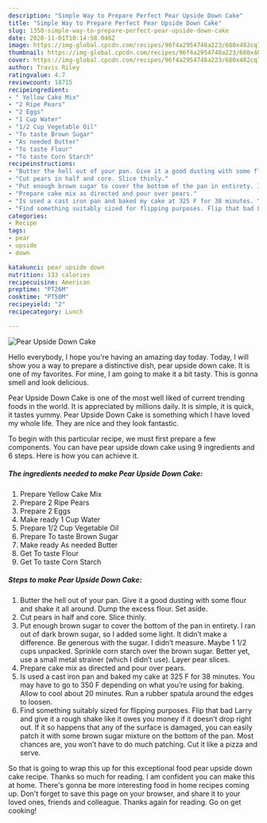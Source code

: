 ```yaml
---
description: "Simple Way to Prepare Perfect Pear Upside Down Cake"
title: "Simple Way to Prepare Perfect Pear Upside Down Cake"
slug: 1350-simple-way-to-prepare-perfect-pear-upside-down-cake
date: 2020-11-01T10:14:58.048Z
image: https://img-global.cpcdn.com/recipes/96f4a2954748a223/680x482cq70/pear-upside-down-cake-recipe-main-photo.jpg
thumbnail: https://img-global.cpcdn.com/recipes/96f4a2954748a223/680x482cq70/pear-upside-down-cake-recipe-main-photo.jpg
cover: https://img-global.cpcdn.com/recipes/96f4a2954748a223/680x482cq70/pear-upside-down-cake-recipe-main-photo.jpg
author: Travis Riley
ratingvalue: 4.7
reviewcount: 18715
recipeingredient:
- " Yellow Cake Mix"
- "2 Ripe Pears"
- "2 Eggs"
- "1 Cup Water"
- "1/2 Cup Vegetable Oil"
- "To taste Brown Sugar"
- "As needed Butter"
- "To taste Flour"
- "To taste Corn Starch"
recipeinstructions:
- "Butter the hell out of your pan. Give it a good dusting with some flour and shake it all around. Dump the excess flour. Set aside."
- "Cut pears in half and core. Slice thinly."
- "Put enough brown sugar to cover the bottom of the pan in entirety. I ran out of dark brown sugar, so I added some light. It didn’t make a difference. Be generous with the sugar. I didn’t measure. Maybe 1 1/2 cups unpacked. Sprinkle corn starch over the brown sugar. Better yet, use a small metal strainer (which I didn’t use). Layer pear slices."
- "Prepare cake mix as directed and pour over pears."
- "Is used a cast iron pan and baked my cake at 325 F for 38 minutes. You may have to go to 350 F depending on what you’re using for baking. Allow to cool about 20 minutes. Run a rubber spatula around the edges to loosen."
- "Find something suitably sized for flipping purposes. Flip that bad Larry and give it a rough shake like it owes you money if it doesn’t drop right out. If it so happens that any of the surface is damaged, you can easily patch it with some brown sugar mixture on the bottom of the pan. Most chances are, you won’t have to do much patching. Cut it like a pizza and serve."
categories:
- Recipe
tags:
- pear
- upside
- down

katakunci: pear upside down 
nutrition: 133 calories
recipecuisine: American
preptime: "PT26M"
cooktime: "PT50M"
recipeyield: "2"
recipecategory: Lunch

---
```



![Pear Upside Down Cake](https://img-global.cpcdn.com/recipes/96f4a2954748a223/680x482cq70/pear-upside-down-cake-recipe-main-photo.jpg)

Hello everybody, I hope you're having an amazing day today. Today, I will show you a way to prepare a distinctive dish, pear upside down cake. It is one of my favorites. For mine, I am going to make it a bit tasty. This is gonna smell and look delicious.

Pear Upside Down Cake is one of the most well liked of current trending foods in the world. It is appreciated by millions daily. It is simple, it is quick, it tastes yummy. Pear Upside Down Cake is something which I have loved my whole life. They are nice and they look fantastic.




To begin with this particular recipe, we must first prepare a few components. You can have pear upside down cake using 9 ingredients and 6 steps. Here is how you can achieve it.

<!--inarticleads1-->

##### The ingredients needed to make Pear Upside Down Cake:

1. Prepare  Yellow Cake Mix
1. Prepare 2 Ripe Pears
1. Prepare 2 Eggs
1. Make ready 1 Cup Water
1. Prepare 1/2 Cup Vegetable Oil
1. Prepare To taste Brown Sugar
1. Make ready As needed Butter
1. Get To taste Flour
1. Get To taste Corn Starch




<!--inarticleads2-->

##### Steps to make Pear Upside Down Cake:

1. Butter the hell out of your pan. Give it a good dusting with some flour and shake it all around. Dump the excess flour. Set aside.
1. Cut pears in half and core. Slice thinly.
1. Put enough brown sugar to cover the bottom of the pan in entirety. I ran out of dark brown sugar, so I added some light. It didn’t make a difference. Be generous with the sugar. I didn’t measure. Maybe 1 1/2 cups unpacked. Sprinkle corn starch over the brown sugar. Better yet, use a small metal strainer (which I didn’t use). Layer pear slices.
1. Prepare cake mix as directed and pour over pears.
1. Is used a cast iron pan and baked my cake at 325 F for 38 minutes. You may have to go to 350 F depending on what you’re using for baking. Allow to cool about 20 minutes. Run a rubber spatula around the edges to loosen.
1. Find something suitably sized for flipping purposes. Flip that bad Larry and give it a rough shake like it owes you money if it doesn’t drop right out. If it so happens that any of the surface is damaged, you can easily patch it with some brown sugar mixture on the bottom of the pan. Most chances are, you won’t have to do much patching. Cut it like a pizza and serve.




So that is going to wrap this up for this exceptional food pear upside down cake recipe. Thanks so much for reading. I am confident you can make this at home. There's gonna be more interesting food in home recipes coming up. Don't forget to save this page on your browser, and share it to your loved ones, friends and colleague. Thanks again for reading. Go on get cooking!
